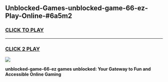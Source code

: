 
## Unblocked-Games-unblocked-game-66-ez-Play-Online-#6a5m2
<h3>
<a href="https://premium.freeplayer.one?title=unblocked-game-66-ez&ref=27F">CLICK TO PLAY</a></h3>
<hr>

<h3>
<a href="https://premium.freeplayer.one?title=unblocked-game-66-ez&ref=27F">CLICK 2 PLAY</a>
  
</h3>

<a href="https://premium.freeplayer.one?title=unblocked-game-66-ez&ref=27F"><img src="https://clearcache.store/games.png"></a>


**unblocked-game-66-ez games unblocked: Your Gateway to Fun and Accessible Online Gaming**
